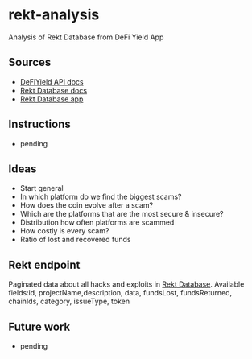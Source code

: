 # rekt-analysis
Analysis of Rekt Database from DeFi Yield App

## Sources
- [DeFiYield API docs](https://docs.defiyield.app/api/api#authentication)
- [Rekt Database docs](https://docs.defiyield.app/audits/rekt-database)
- [Rekt Database app](https://defiyield.app/rekt-database)

## Instructions
- pending

## Ideas
- Start general
- In which platform do we find the biggest scams?
- How does the coin evolve after a scam?
- Which are the platforms that are the most secure & insecure?
- Distribution how often platforms are scammed
- How costly is every scam?
- Ratio of lost and recovered funds

## Rekt endpoint
Paginated data about all hacks and exploits in [Rekt Database](https://docs.defiyield.app/audits/rekt-database).
Available fields:id, projectName,description, data, fundsLost, fundsReturned, chainIds, category, issueType, token 

## Future work
- pending